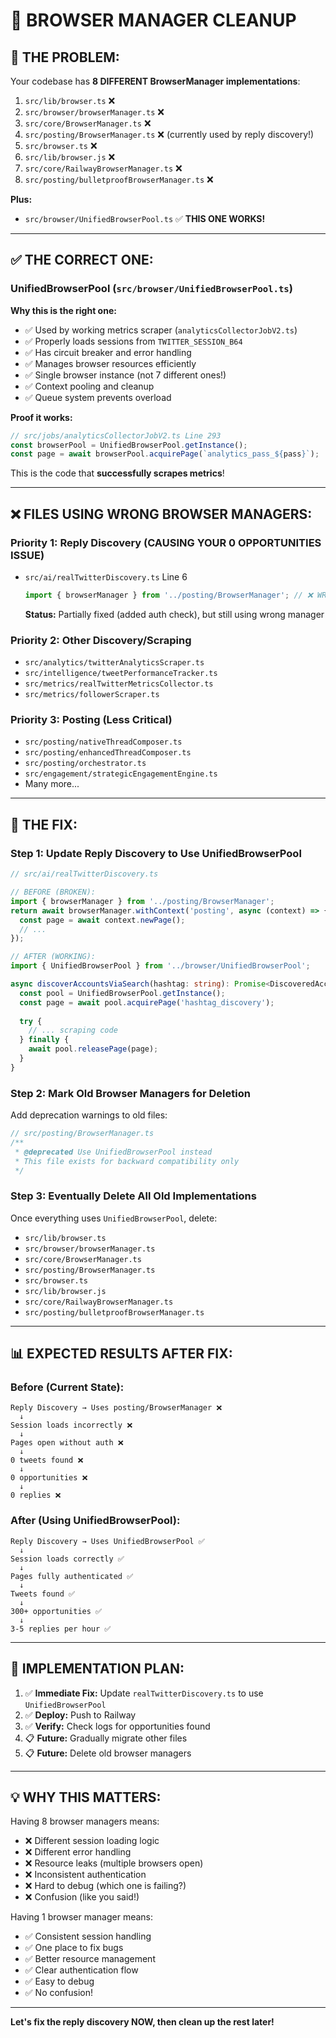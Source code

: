 # 🔧 BROWSER MANAGER CLEANUP

## 🚨 **THE PROBLEM:**

Your codebase has **8 DIFFERENT BrowserManager implementations**:

1. `src/lib/browser.ts` ❌
2. `src/browser/browserManager.ts` ❌
3. `src/core/BrowserManager.ts` ❌
4. `src/posting/BrowserManager.ts` ❌ (currently used by reply discovery!)
5. `src/browser.ts` ❌
6. `src/lib/browser.js` ❌
7. `src/core/RailwayBrowserManager.ts` ❌
8. `src/posting/bulletproofBrowserManager.ts` ❌

**Plus:**
- `src/browser/UnifiedBrowserPool.ts` ✅ **THIS ONE WORKS!**

---

## ✅ **THE CORRECT ONE:**

### **UnifiedBrowserPool** (`src/browser/UnifiedBrowserPool.ts`)

**Why this is the right one:**
- ✅ Used by working metrics scraper (`analyticsCollectorJobV2.ts`)
- ✅ Properly loads sessions from `TWITTER_SESSION_B64`
- ✅ Has circuit breaker and error handling
- ✅ Manages browser resources efficiently
- ✅ Single browser instance (not 7 different ones!)
- ✅ Context pooling and cleanup
- ✅ Queue system prevents overload

**Proof it works:**
```typescript
// src/jobs/analyticsCollectorJobV2.ts Line 293
const browserPool = UnifiedBrowserPool.getInstance();
const page = await browserPool.acquirePage(`analytics_pass_${pass}`);
```

This is the code that **successfully scrapes metrics**!

---

## ❌ **FILES USING WRONG BROWSER MANAGERS:**

### **Priority 1: Reply Discovery (CAUSING YOUR 0 OPPORTUNITIES ISSUE)**
- `src/ai/realTwitterDiscovery.ts` Line 6
  ```typescript
  import { browserManager } from '../posting/BrowserManager'; // ❌ WRONG!
  ```
  **Status:** Partially fixed (added auth check), but still using wrong manager

### **Priority 2: Other Discovery/Scraping**
- `src/analytics/twitterAnalyticsScraper.ts`
- `src/intelligence/tweetPerformanceTracker.ts`
- `src/metrics/realTwitterMetricsCollector.ts`
- `src/metrics/followerScraper.ts`

### **Priority 3: Posting (Less Critical)**
- `src/posting/nativeThreadComposer.ts`
- `src/posting/enhancedThreadComposer.ts`
- `src/posting/orchestrator.ts`
- `src/engagement/strategicEngagementEngine.ts`
- Many more...

---

## 🔧 **THE FIX:**

### **Step 1: Update Reply Discovery to Use UnifiedBrowserPool**

```typescript
// src/ai/realTwitterDiscovery.ts

// BEFORE (BROKEN):
import { browserManager } from '../posting/BrowserManager';
return await browserManager.withContext('posting', async (context) => {
  const page = await context.newPage();
  // ...
});

// AFTER (WORKING):
import { UnifiedBrowserPool } from '../browser/UnifiedBrowserPool';

async discoverAccountsViaSearch(hashtag: string): Promise<DiscoveredAccount[]> {
  const pool = UnifiedBrowserPool.getInstance();
  const page = await pool.acquirePage('hashtag_discovery');
  
  try {
    // ... scraping code
  } finally {
    await pool.releasePage(page);
  }
}
```

### **Step 2: Mark Old Browser Managers for Deletion**

Add deprecation warnings to old files:
```typescript
// src/posting/BrowserManager.ts
/**
 * @deprecated Use UnifiedBrowserPool instead
 * This file exists for backward compatibility only
 */
```

### **Step 3: Eventually Delete All Old Implementations**

Once everything uses `UnifiedBrowserPool`, delete:
- `src/lib/browser.ts`
- `src/browser/browserManager.ts`
- `src/core/BrowserManager.ts`
- `src/posting/BrowserManager.ts`
- `src/browser.ts`
- `src/lib/browser.js`
- `src/core/RailwayBrowserManager.ts`
- `src/posting/bulletproofBrowserManager.ts`

---

## 📊 **EXPECTED RESULTS AFTER FIX:**

### **Before (Current State):**
```
Reply Discovery → Uses posting/BrowserManager ❌
  ↓
Session loads incorrectly ❌
  ↓
Pages open without auth ❌
  ↓
0 tweets found ❌
  ↓
0 opportunities ❌
  ↓
0 replies ❌
```

### **After (Using UnifiedBrowserPool):**
```
Reply Discovery → Uses UnifiedBrowserPool ✅
  ↓
Session loads correctly ✅
  ↓
Pages fully authenticated ✅
  ↓
Tweets found ✅
  ↓
300+ opportunities ✅
  ↓
3-5 replies per hour ✅
```

---

## 🚀 **IMPLEMENTATION PLAN:**

1. ✅ **Immediate Fix:** Update `realTwitterDiscovery.ts` to use `UnifiedBrowserPool`
2. ✅ **Deploy:** Push to Railway
3. ✅ **Verify:** Check logs for opportunities found
4. 📋 **Future:** Gradually migrate other files
5. 📋 **Future:** Delete old browser managers

---

## 💡 **WHY THIS MATTERS:**

Having 8 browser managers means:
- ❌ Different session loading logic
- ❌ Different error handling
- ❌ Resource leaks (multiple browsers open)
- ❌ Inconsistent authentication
- ❌ Hard to debug (which one is failing?)
- ❌ Confusion (like you said!)

Having 1 browser manager means:
- ✅ Consistent session handling
- ✅ One place to fix bugs
- ✅ Better resource management
- ✅ Clear authentication flow
- ✅ Easy to debug
- ✅ No confusion!

---

**Let's fix the reply discovery NOW, then clean up the rest later!**

